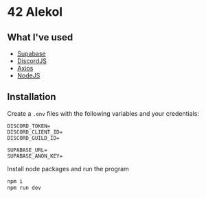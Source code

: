 # 42 Alekol

## What I've used

- [Supabase](https://github.com/supabase/supabase)
- [DiscordJS](https://github.com/discordjs/discord.js)
- [Axios](https://github.com/axios/axios)
- [NodeJS](https://github.com/nodejs/node)

## Installation

Create a `.env` files with the following variables and your credentials:
```
DISCORD_TOKEN=
DISCORD_CLIENT_ID=
DISCORD_GUILD_ID=

SUPABASE_URL=
SUPABASE_ANON_KEY=

```
Install node packages and run the program
```sh
npm i
npm run dev
```
